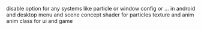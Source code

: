 disable option for any systems like particle or window config or ... in android and desktop
menu and scene concept
shader for particles
texture and anim 
anim class for ui and game